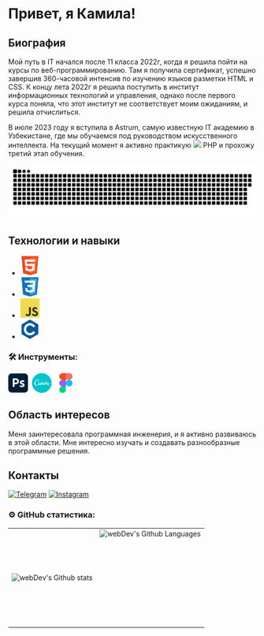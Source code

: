 # Привет, я Камила!

## Биография

Мой путь в IT начался после 11 класса 2022г, когда я решила пойти на курсы по веб-программированию. Там я получила сертификат, успешно завершив 360-часовой интенсив по изучению языков разметки HTML и CSS. К концу лета 2022г я решила поступить в институт информационных технологий и управления, однако после первого курса поняла, что этот институт не соответствует моим ожиданиям, и решила отчислиться.

В июле 2023 году я вступила в Astrum, самую известную IT академию в Узбекистане, где мы обучаемся под руководством искусственного интеллекта. На текущий момент я активно практикую <img src="https://media.giphy.com/media/WUlplcMpOCEmTGBtBW/giphy.gif" width="30px"> PHP и  прохожу третий этап обучения.


 <p align="center">
 <img width="600" src="assets/github-snake.svg" alt="snake"/>
</p>




## Технологии и навыки

  
- <img src="https://github.com/devicons/devicon/blob/master/icons/html5/html5-original.svg" title="html5" alt="html5" width="40" height="40"/>
- <img src="https://github.com/devicons/devicon/blob/master/icons/css3/css3-original.svg" title="css" alt="css" width="40" height="40"/>
- <img src="https://github.com/devicons/devicon/blob/master/icons/javascript/javascript-original.svg" title="javascript" alt="javascript" width="40" height="40"/>
- <img src="https://github.com/devicons/devicon/blob/master/icons/c/c-plain.svg" title="C" alt="C" width="40" height="40"/>


### 🛠 Инструменты:

<div>
  <img src="https://github.com/devicons/devicon/blob/master/icons/photoshop/photoshop-plain.svg" title="photoshop" alt="photoshop" width="40" height="40"/>&nbsp;
  <img src="https://github.com/devicons/devicon/blob/master/icons/canva/canva-original.svg" title="canva" alt="canva" width="40" height="40"/>&nbsp;
  <img src="https://github.com/devicons/devicon/blob/master/icons/figma/figma-original.svg" title="figma" alt="figma" width="40" height="40"/>&nbsp;
</div>



## Область интересов

Меня заинтересовала программная инженерия, и я активно развиваюсь в этой области. Мне интересно изучать и создавать разнообразные программные решения.

## Контакты

[![Telegram](https://img.shields.io/badge/Telegram-@Kami_la_10_05-blue)](https://t.me/Kami_la_10_05)
[![Instagram](https://img.shields.io/badge/Instagram-%40kami.la.783-red)](https://www.instagram.com/kami.la.783?igsh=NTc4MTIwNjQ2YQ==)

### ⚙️ GitHub статистика:

<table>
  <tr>
    <td>
      <img align="left" src="http://github-readme-streak-stats.herokuapp.com?user=kamila783&theme=dark&background=000000" alt="webDev's Github stats" />
    </td>
    <td>
      <img height="195px" align="right" alt="webDev's Github Languages" src="https://github-readme-stats-sigma-five.vercel.app/api/top-langs/?username=kamila783&layout=compact&theme=vision-friendly-dark" />
    </td>
  </tr>
</table>
